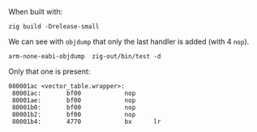 When built with:

`zig build -Drelease-small`

We can see with `objdump` that only the last handler is added (with 4
`nop`).

`arm-none-eabi-objdump  zig-out/bin/test -d`

Only that one is present:

```
080001ac <vector_table.wrapper>:
 80001ac:       bf00            nop
 80001ae:       bf00            nop
 80001b0:       bf00            nop
 80001b2:       bf00            nop
 80001b4:       4770            bx      lr
```
